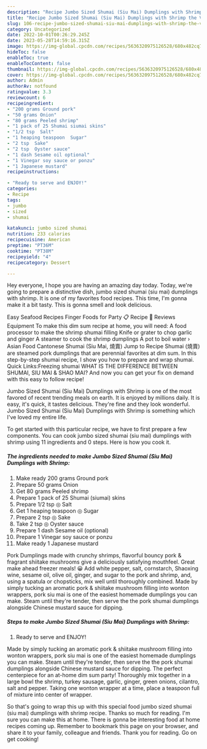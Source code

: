 ```yaml
---
description: "Recipe Jumbo Sized Shumai (Siu Mai) Dumplings with Shrimp the Very Delicious"
title: "Recipe Jumbo Sized Shumai (Siu Mai) Dumplings with Shrimp the Very Delicious"
slug: 106-recipe-jumbo-sized-shumai-siu-mai-dumplings-with-shrimp-the-very-delicious
category: Uncategorized
date: 2022-10-01T00:26:29.245Z
date: 2023-05-28T14:59:16.315Z
image: https://img-global.cpcdn.com/recipes/5636320975126528/680x482cq70/jumbo-sized-shumai-siu-mai-dumplings-with-shrimp-recipe-main-photo.jpg
hideToc: false
enableToc: true
enableTocContent: false
thumbnail: https://img-global.cpcdn.com/recipes/5636320975126528/680x482cq70/jumbo-sized-shumai-siu-mai-dumplings-with-shrimp-recipe-main-photo.jpg
cover: https://img-global.cpcdn.com/recipes/5636320975126528/680x482cq70/jumbo-sized-shumai-siu-mai-dumplings-with-shrimp-recipe-main-photo.jpg
author: Admin
authorAv: notfound
ratingvalue: 3.3
reviewcount: 6
recipeingredient:
- "200 grams Ground pork"
- "50 grams Onion"
- "80 grams Peeled shrimp"
- "1 pack of 25 Shumai siumai skins"
- "1/2 tsp  Salt"
- "1 heaping teaspoon  Sugar"
- "2 tsp  Sake"
- "2 tsp  Oyster sauce"
- "1 dash Sesame oil optional"
- "1 Vinegar soy sauce or ponzu"
- "1 Japanese mustard"
recipeinstructions:

- "Ready to serve and ENJOY!"
categories:
- Recipe
tags:
- jumbo
- sized
- shumai

katakunci: jumbo sized shumai 
nutrition: 233 calories
recipecuisine: American
preptime: "PT36M"
cooktime: "PT38M"
recipeyield: "4"
recipecategory: Dessert

---
```



Hey everyone, I hope you are having an amazing day today. Today, we're going to prepare a distinctive dish, jumbo sized shumai (siu mai) dumplings with shrimp. It is one of my favorites food recipes. This time, I'm gonna make it a bit tasty. This is gonna smell and look delicious.

Easy Seafood Recipes Finger Foods for Party 📋 Recipe 💬 Reviews Equipment To make this dim sum recipe at home, you will need: A food processor to make the shrimp shumai filling Knife or grater to chop garlic and ginger A steamer to cook the shrimp dumplings A pot to boil water › Asian Food Cantonese Shumai (Siu Mai, 燒賣) Jump to Recipe Shumai (燒賣) are steamed pork dumplings that are perennial favorites at dim sum. In this step-by-step shumai recipe, I show you how to prepare and wrap shumai. Quick Links:Freezing shumai WHAT IS THE DIFFERENCE BETWEEN SHUMAI, SIU MAI &amp; SHAO MAI? And now you can get your fix on demand with this easy to follow recipe!

Jumbo Sized Shumai (Siu Mai) Dumplings with Shrimp is one of the most favored of recent trending meals on earth. It is enjoyed by millions daily. It is easy, it's quick, it tastes delicious. They're fine and they look wonderful. Jumbo Sized Shumai (Siu Mai) Dumplings with Shrimp is something which I've loved my entire life.


To get started with this particular recipe, we have to first prepare a few components. You can cook jumbo sized shumai (siu mai) dumplings with shrimp using 11 ingredients and 0 steps. Here is how you cook it.

<!--inarticleads1-->

##### The ingredients needed to make Jumbo Sized Shumai (Siu Mai) Dumplings with Shrimp:

1. Make ready 200 grams Ground pork
1. Prepare 50 grams Onion
1. Get 80 grams Peeled shrimp
1. Prepare 1 pack of 25 Shumai (siumai) skins
1. Prepare 1/2 tsp ◎ Salt
1. Get 1 heaping teaspoon ◎ Sugar
1. Prepare 2 tsp ◎ Sake
1. Take 2 tsp ◎ Oyster sauce
1. Prepare 1 dash Sesame oil (optional)
1. Prepare 1 Vinegar soy sauce or ponzu
1. Make ready 1 Japanese mustard


Pork Dumplings made with crunchy shrimps, flavorful bouncy pork &amp; fragrant shiitake mushrooms give a deliciously satisfying mouthfeel. Great make ahead freezer meals! 😀 Add white pepper, salt, cornstarch, Shaoxing wine, sesame oil, olive oil, ginger, and sugar to the pork and shrimp, and, using a spatula or chopsticks, mix well until thoroughly combined. Made by simply tucking an aromatic pork &amp; shiitake mushroom filling into wonton wrappers, pork siu mai is one of the easiest homemade dumplings you can make. Steam until they&#39;re tender, then serve the the pork shumai dumplings alongside Chinese mustard sauce for dipping. 

<!--inarticleads2-->

##### Steps to make Jumbo Sized Shumai (Siu Mai) Dumplings with Shrimp:


1. Ready to serve and ENJOY!

Made by simply tucking an aromatic pork &amp; shiitake mushroom filling into wonton wrappers, pork siu mai is one of the easiest homemade dumplings you can make. Steam until they&#39;re tender, then serve the the pork shumai dumplings alongside Chinese mustard sauce for dipping. The perfect centerpiece for an at-home dim sum party! Thoroughly mix together in a large bowl the shrimp, turkey sausage, garlic, ginger, green onions, cilantro, salt and pepper. Taking one wonton wrapper at a time, place a teaspoon full of mixture into center of wrapper. 

So that's going to wrap this up with this special food jumbo sized shumai (siu mai) dumplings with shrimp recipe. Thanks so much for reading. I'm sure you can make this at home. There is gonna be interesting food at home recipes coming up. Remember to bookmark this page on your browser, and share it to your family, colleague and friends. Thank you for reading. Go on get cooking!
